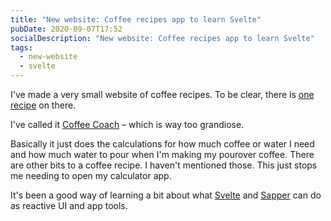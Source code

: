 ```yaml
---
title: "New website: Coffee recipes app to learn Svelte"
pubDate: 2020-09-07T17:52
socialDescription: "New website: Coffee recipes app to learn Svelte"
tags:
  - new-website
  - svelte
---
```


I've made a very small website of coffee recipes. To be clear, there is [one recipe](https://coffee-coach.netlify.app/v60-by-james-hoffman) on there.

I've called it [Coffee Coach](https://coffee-coach.netlify.app/) – which is way too grandiose.

Basically it just does the calculations for how much coffee or water I need and how much water to pour when I'm making my pourover coffee. There are other bits to a coffee recipe. I haven't mentioned those. This just stops me needing to open my calculator app.

It's been a good way of learning a bit about what [Svelte](https://svelte.dev/) and [Sapper](https://sapper.svelte.dev/) can do as reactive UI and app tools.
